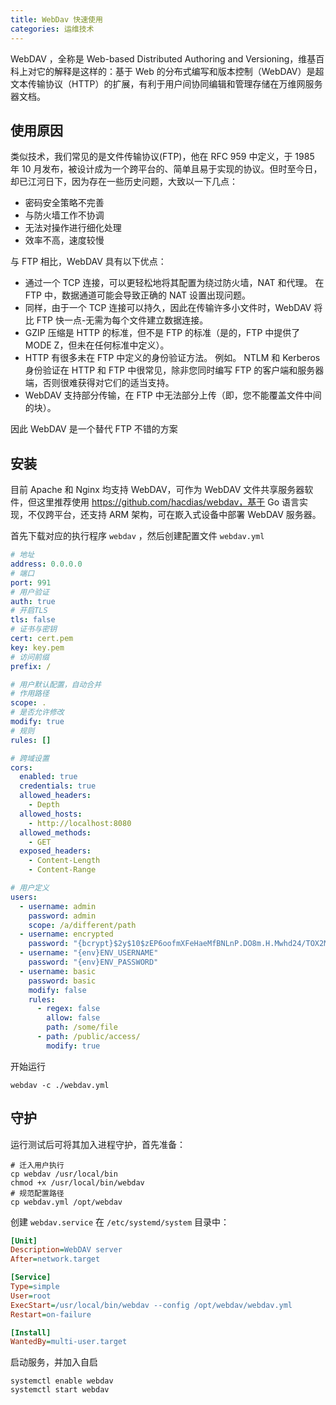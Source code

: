 ```yaml
---
title: WebDav 快速使用
categories: 运维技术
---
```


WebDAV ，全称是 Web-based Distributed Authoring and Versioning，维基百科上对它的解释是这样的：基于 Web 的分布式编写和版本控制（WebDAV）是超文本传输协议（HTTP）的扩展，有利于用户间协同编辑和管理存储在万维网服务器文档。

<!-- more -->

## 使用原因

类似技术，我们常见的是文件传输协议(FTP)，他在 RFC 959 中定义，于 1985 年 10 月发布，被设计成为一个跨平台的、简单且易于实现的协议。但时至今日，却已江河日下，因为存在一些历史问题，大致以一下几点：

- 密码安全策略不完善
- 与防火墙工作不协调
- 无法对操作进行细化处理
- 效率不高，速度较慢

与 FTP 相比，WebDAV 具有以下优点：

- 通过一个 TCP 连接，可以更轻松地将其配置为绕过防火墙，NAT 和代理。 在 FTP 中，数据通道可能会导致正确的 NAT 设置出现问题。
- 同样，由于一个 TCP 连接可以持久，因此在传输许多小文件时，WebDAV 将比 FTP 快一点-无需为每个文件建立数据连接。
- GZIP 压缩是 HTTP 的标准，但不是 FTP 的标准（是的，FTP 中提供了 MODE Z，但未在任何标准中定义）。
- HTTP 有很多未在 FTP 中定义的身份验证方法。 例如。 NTLM 和 Kerberos 身份验证在 HTTP 和 FTP 中很常见，除非您同时编写 FTP 的客户端和服务器端，否则很难获得对它们的适当支持。
- WebDAV 支持部分传输，在 FTP 中无法部分上传（即，您不能覆盖文件中间的块）。

因此 WebDAV 是一个替代 FTP 不错的方案

## 安装

目前 Apache 和 Nginx 均支持 WebDAV，可作为 WebDAV 文件共享服务器软件，但这里推荐使用 https://github.com/hacdias/webdav，基于 Go 语言实现，不仅跨平台，还支持 ARM 架构，可在㠌入式设备中部署 WebDAV 服务器。

首先下载对应的执行程序 `webdav` ，然后创建配置文件 `webdav.yml`

```yml
# 地址
address: 0.0.0.0
# 端口
port: 991
# 用户验证
auth: true
# 开启TLS
tls: false
# 证书与密钥
cert: cert.pem
key: key.pem
# 访问前缀
prefix: /

# 用户默认配置，自动合并
# 作用路径
scope: .
# 是否允许修改
modify: true
# 规则
rules: []

# 跨域设置
cors:
  enabled: true
  credentials: true
  allowed_headers:
    - Depth
  allowed_hosts:
    - http://localhost:8080
  allowed_methods:
    - GET
  exposed_headers:
    - Content-Length
    - Content-Range

# 用户定义
users:
  - username: admin
    password: admin
    scope: /a/different/path
  - username: encrypted
    password: "{bcrypt}$2y$10$zEP6oofmXFeHaeMfBNLnP.DO8m.H.Mwhd24/TOX2MWLxAExXi4qgi"
  - username: "{env}ENV_USERNAME"
    password: "{env}ENV_PASSWORD"
  - username: basic
    password: basic
    modify: false
    rules:
      - regex: false
        allow: false
        path: /some/file
      - path: /public/access/
        modify: true
```

开始运行

```shell
webdav -c ./webdav.yml
```

## 守护

运行测试后可将其加入进程守护，首先准备：

```shell
# 迁入用户执行
cp webdav /usr/local/bin
chmod +x /usr/local/bin/webdav
# 规范配置路径
cp webdav.yml /opt/webdav
```

创建 `webdav.service` 在 `/etc/systemd/system` 目录中：

```ini
[Unit]
Description=WebDAV server
After=network.target

[Service]
Type=simple
User=root
ExecStart=/usr/local/bin/webdav --config /opt/webdav/webdav.yml
Restart=on-failure

[Install]
WantedBy=multi-user.target
```

启动服务，并加入自启

```shell
systemctl enable webdav
systemctl start webdav
```
